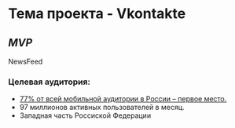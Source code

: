 # Тема проекта -  Vkontakte
## *MVP*  
 NewsFeed
### Целевая аудитория:
* [77% от всей мобильной аудитории в России – первое место.](https://vk.com/@cerebro_vk-polzovateli-socsetei-v-rossii-statistika-i-portrety-auditori)
* 97 миллионов активных пользователей в месяц.
* Западная часть Россиской Федерации

